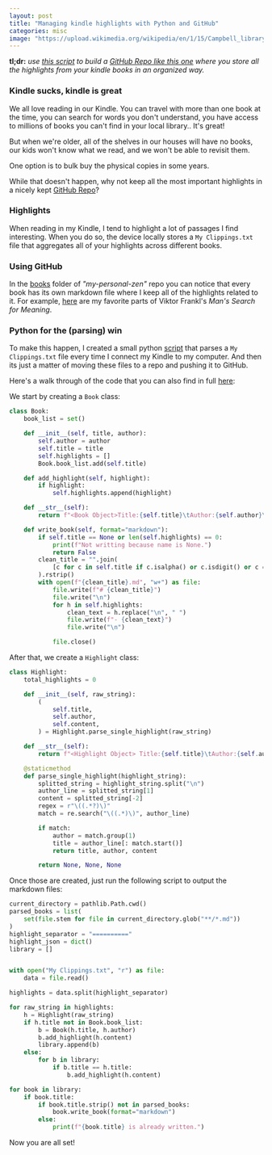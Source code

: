 ```yaml
---
layout: post
title: "Managing kindle highlights with Python and GitHub"
categories: misc
image: "https://upload.wikimedia.org/wikipedia/en/1/15/Campbell_library.jpg"
---
```


**tl;dr:** *use [this script](#code) to build a [GitHub Repo like this one](https://github.com/duarteocarmo/my-personal-zen) where you store all the highlights from your kindle books in an organized way.*

### Kindle sucks, kindle is great

We all love reading in our Kindle. You can travel with more than one book at the time, you can search for words you don't understand, you have access to millions of books you can't find in your local library.. It's great!

But when we're older, all of the shelves in our houses will have no books, our kids won't know what we read, and we won't be able to revisit them. 

One option is to bulk buy the physical copies in some years. 

While that doesn't happen, why not keep all the most important highlights in a nicely kept [GitHub Repo](https://github.com/duarteocarmo/my-personal-zen/tree/master/books)?

### Highlights 

When reading in my Kindle, I tend to highlight a lot of passages I find interesting. When you do so, the device locally stores a `My Clippings.txt` file that aggregates all of your highlights across different books. 

### Using GitHub

In the [books](https://github.com/duarteocarmo/my-personal-zen/tree/master/books) folder of *"my-personal-zen"* repo you can notice that every book has its own markdown file where I keep all of the highlights related to it. For example, [here](https://github.com/duarteocarmo/my-personal-zen/blob/master/books/Mans%20Search%20for%20Meaning.md) are my favorite parts of Viktor Frankl's *Man's Search for Meaning*. 

### Python for the (parsing) win

To make this happen, I created a small python [script](https://github.com/duarteocarmo/my-personal-zen/blob/master/highlight_parser.py) that parses a `My Clippings.txt` file every time I connect my Kindle to my computer. And then its just a matter of moving these files to a repo and pushing it to GitHub. 

Here's a walk through of the code that you can also find in full [here](https://github.com/duarteocarmo/my-personal-zen/blob/master/highlight_parser.py):<a name="code"></a> 

We start by creating a `Book` class:

```python
class Book:
    book_list = set()

    def __init__(self, title, author):
        self.author = author
        self.title = title
        self.highlights = []
        Book.book_list.add(self.title)

    def add_highlight(self, highlight):
        if highlight:
            self.highlights.append(highlight)

    def __str__(self):
        return f"<Book Object>Title:{self.title}\tAuthor:{self.author}\tHighlights:{len(self.highlights)}"

    def write_book(self, format="markdown"):
        if self.title == None or len(self.highlights) == 0:
            print(f"Not writting because name is None.")
            return False
        clean_title = "".join(
            [c for c in self.title if c.isalpha() or c.isdigit() or c == " "]
        ).rstrip()
        with open(f"{clean_title}.md", "w+") as file:
            file.write(f"# {clean_title}")
            file.write("\n")
            for h in self.highlights:
                clean_text = h.replace("\n", " ")
                file.write(f"- {clean_text}")
                file.write("\n")

            file.close()
```
After that, we create a `Highlight` class:

```python
class Highlight:
    total_highlights = 0

    def __init__(self, raw_string):
        (
            self.title,
            self.author,
            self.content,
        ) = Highlight.parse_single_highlight(raw_string)

    def __str__(self):
        return f"<Highlight Object> Title:{self.title}\tAuthor:{self.author}\tContent:{self.content}"

    @staticmethod
    def parse_single_highlight(highlight_string):
        splitted_string = highlight_string.split("\n")
        author_line = splitted_string[1]
        content = splitted_string[-2]
        regex = r"\((.*?)\)"
        match = re.search("\((.*)\)", author_line)

        if match:
            author = match.group(1)
            title = author_line[: match.start()]
            return title, author, content

        return None, None, None


```

Once those are created, just run the following script to output the markdown files:
```python
current_directory = pathlib.Path.cwd()
parsed_books = list(
    set(file.stem for file in current_directory.glob("**/*.md"))
)
highlight_separator = "=========="
highlight_json = dict()
library = []


with open("My Clippings.txt", "r") as file:
    data = file.read()

highlights = data.split(highlight_separator)

for raw_string in highlights:
    h = Highlight(raw_string)
    if h.title not in Book.book_list:
        b = Book(h.title, h.author)
        b.add_highlight(h.content)
        library.append(b)
    else:
        for b in library:
            if b.title == h.title:
                b.add_highlight(h.content)

for book in library:
    if book.title:
        if book.title.strip() not in parsed_books:
            book.write_book(format="markdown")
        else:
            print(f"{book.title} is already written.")
```

Now you are all set!
